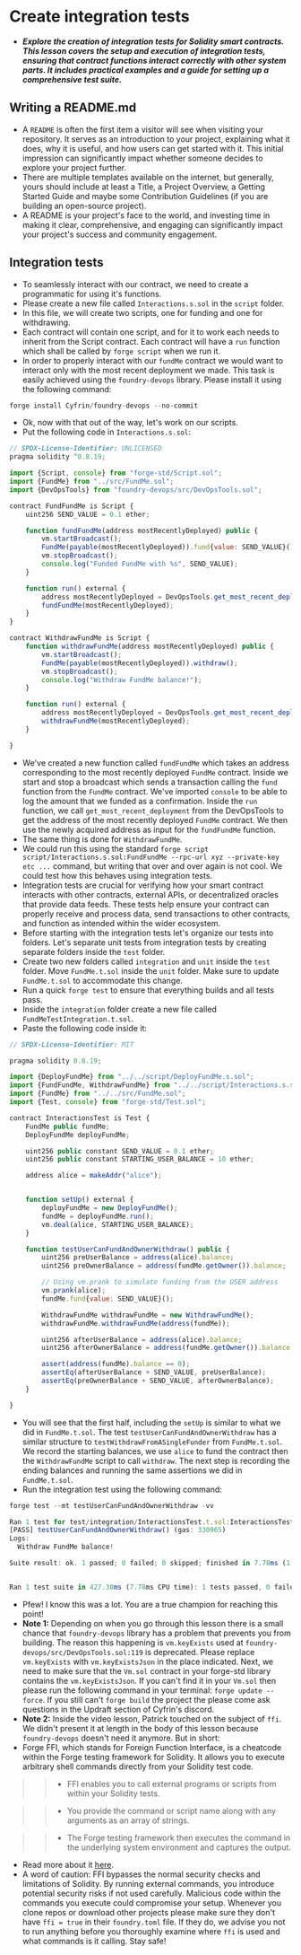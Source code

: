 # Create integration tests
- ***Explore the creation of integration tests for Solidity smart contracts. This lesson covers the setup and execution of integration tests, ensuring that contract functions interact correctly with other system parts. It includes practical examples and a guide for setting up a comprehensive test suite.***

## Writing a README.md
- A `README` is often the first item a visitor will see when visiting your repository. It serves as an introduction to your project, explaining what it does, why it is useful, and how users can get started with it. This initial impression can significantly impact whether someone decides to explore your project further.
- There are multiple templates available on the internet, but generally, yours should include at least a Title, a Project Overview, a Getting Started Guide and maybe some Contribution Guidelines (if you are building an open-source project).
- A README is your project's face to the world, and investing time in making it clear, comprehensive, and engaging can significantly impact your project's success and community engagement.

## Integration tests
- To seamlessly interact with our contract, we need to create a programmatic for using it's functions.
- Please create a new file called `Interactions.s.sol` in the `script` folder.
- In this file, we will create two scripts, one for funding and one for withdrawing.
- Each contract will contain one script, and for it to work each needs to inherit from the Script contract. Each contract will have a `run` function which shall be called by `forge script` when we run it.
- In order to properly interact with our `fundMe` contract we would want to interact only with the most recent deployment we made. This task is easily achieved using the `foundry-devops` library. Please install it using the following command:

```javascript
forge install Cyfrin/foundry-devops --no-commit
```

- Ok, now with that out of the way, let's work on our scripts.
- Put the following code in `Interactions.s.sol`:
```javascript
// SPDX-License-Identifier: UNLICENSED
pragma solidity ^0.8.19;

import {Script, console} from "forge-std/Script.sol";
import {FundMe} from "../src/FundMe.sol";
import {DevOpsTools} from "foundry-devops/src/DevOpsTools.sol";

contract FundFundMe is Script {
    uint256 SEND_VALUE = 0.1 ether;

    function fundFundMe(address mostRecentlyDeployed) public {
        vm.startBroadcast();
        FundMe(payable(mostRecentlyDeployed)).fund{value: SEND_VALUE}();
        vm.stopBroadcast();
        console.log("Funded FundMe with %s", SEND_VALUE);
    }

    function run() external {
        address mostRecentlyDeployed = DevOpsTools.get_most_recent_deployment("FundMe", block.chainid);
        fundFundMe(mostRecentlyDeployed);
    }
}

contract WithdrawFundMe is Script {
    function withdrawFundMe(address mostRecentlyDeployed) public {
        vm.startBroadcast();
        FundMe(payable(mostRecentlyDeployed)).withdraw();
        vm.stopBroadcast();
        console.log("Withdraw FundMe balance!");
    }

    function run() external {
        address mostRecentlyDeployed = DevOpsTools.get_most_recent_deployment("FundMe", block.chainid);
        withdrawFundMe(mostRecentlyDeployed);
    }

}
```

- We've created a new function called `fundFundMe` which takes an address corresponding to the most recently deployed `FundMe` contract. Inside we start and stop a broadcast which sends a transaction calling the `fund` function from the `FundMe` contract. We've imported `console` to be able to log the amount that we funded as a confirmation. Inside the `run` function, we call `get_most_recent_deployment` from the DevOpsTools to get the address of the most recently deployed `FundMe` contract. We then use the newly acquired address as input for the `fundFundMe` function.
- The same thing is done for `WithdrawFundMe`.
- We could run this using the standard `forge script script/Interactions.s.sol:FundFundMe --rpc-url xyz --private-key etc ...` command, but writing that over and over again is not cool. We could test how this behaves using integration tests.
- Integration tests are crucial for verifying how your smart contract interacts with other contracts, external APIs, or decentralized oracles that provide data feeds. These tests help ensure your contract can properly receive and process data, send transactions to other contracts, and function as intended within the wider ecosystem.
- Before starting with the integration tests let's organize our tests into folders. Let's separate unit tests from integration tests by creating separate folders inside the `test` folder.
- Create two new folders called `integration` and `unit` inside the `test` folder. Move `FundMe.t.sol` inside the `unit` folder. Make sure to update `FundMe.t.sol` to accommodate this change.
- Run a quick `forge test` to ensure that everything builds and all tests pass.
- Inside the `integration` folder create a new file called `FundMeTestIntegration.t.sol`.
- Paste the following code inside it:
```javascript
// SPDX-License-Identifier: MIT

pragma solidity 0.8.19;

import {DeployFundMe} from "../../script/DeployFundMe.s.sol";
import {FundFundMe, WithdrawFundMe} from "../../script/Interactions.s.sol";
import {FundMe} from "../../src/FundMe.sol";
import {Test, console} from "forge-std/Test.sol";

contract InteractionsTest is Test {
    FundMe public fundMe;
    DeployFundMe deployFundMe;

    uint256 public constant SEND_VALUE = 0.1 ether;
    uint256 public constant STARTING_USER_BALANCE = 10 ether;

    address alice = makeAddr("alice");


    function setUp() external {
        deployFundMe = new DeployFundMe();
        fundMe = deployFundMe.run();
        vm.deal(alice, STARTING_USER_BALANCE);
    }

    function testUserCanFundAndOwnerWithdraw() public {
        uint256 preUserBalance = address(alice).balance;
        uint256 preOwnerBalance = address(fundMe.getOwner()).balance;

        // Using vm.prank to simulate funding from the USER address
        vm.prank(alice);
        fundMe.fund{value: SEND_VALUE}();

        WithdrawFundMe withdrawFundMe = new WithdrawFundMe();
        withdrawFundMe.withdrawFundMe(address(fundMe));

        uint256 afterUserBalance = address(alice).balance;
        uint256 afterOwnerBalance = address(fundMe.getOwner()).balance;

        assert(address(fundMe).balance == 0);
        assertEq(afterUserBalance + SEND_VALUE, preUserBalance);
        assertEq(preOwnerBalance + SEND_VALUE, afterOwnerBalance);
    }

}
```

- You will see that the first half, including the `setUp` is similar to what we did in `FundMe.t.sol`. The test `testUserCanFundAndOwnerWithdraw` has a similar structure to `testWithdrawFromASingleFunder` from `FundMe.t.sol`. We record the starting balances, we use `alice` to fund the contract then the `WithdrawFundMe` script to call `withdraw`. The next step is recording the ending balances and running the same assertions we did in `FundMe.t.sol`.
- Run the integration test using the following command:
```javascript
forge test --mt testUserCanFundAndOwnerWithdraw -vv
```

```javascript
Ran 1 test for test/integration/InteractionsTest.t.sol:InteractionsTest
[PASS] testUserCanFundAndOwnerWithdraw() (gas: 330965)
Logs:
  Withdraw FundMe balance!

Suite result: ok. 1 passed; 0 failed; 0 skipped; finished in 7.78ms (1.01ms CPU time)


Ran 1 test suite in 427.38ms (7.78ms CPU time): 1 tests passed, 0 failed, 0 skipped (1 total tests)
```

- Pfew! I know this was a lot. You are a true champion for reaching this point!
- **Note 1:** Depending on when you go through this lesson there is a small chance that `foundry-devops` library has a problem that prevents you from building. The reason this happening is `vm.keyExists` used at `foundry-devops/src/DevOpsTools.sol:119` is deprecated. Please replace `vm.keyExists` with `vm.keyExistsJson` in the place indicated. Next, we need to make sure that the `Vm.sol` contract in your forge-std library contains the `vm.keyExistsJson`. If you can't find it in your `Vm.sol` then please run the following command in your terminal: `forge update --force`. If you still can't `forge build` the project the please come ask questions in the Updraft section of Cyfrin's discord.
- **Note 2:** Inside the video lesson, Patrick touched on the subject of `ffi`. We didn't present it at length in the body of this lesson because `foundry-devops` doesn't need it anymore. But in short:
- Forge FFI, which stands for Foreign Function Interface, is a cheatcode within the Forge testing framework for Solidity. It allows you to execute arbitrary shell commands directly from your Solidity test code.

>> * FFI enables you to call external programs or scripts from within your Solidity tests.

>> * You provide the command or script name along with any arguments as an array of strings.

>> * The Forge testing framework then executes the command in the underlying system environment and captures the output.

- Read more about it [here](https://book.getfoundry.sh/cheatcodes/ffi?highlight=ffi#ffi).
- A word of caution: FFI bypasses the normal security checks and limitations of Solidity. By running external commands, you introduce potential security risks if not used carefully. Malicious code within the commands you execute could compromise your setup. Whenever you clone repos or download other projects please make sure they don't have `ffi = true` in their `foundry.toml` file. If they do, we advise you not to run anything before you thoroughly examine where `ffi` is used and what commands is it calling. Stay safe!
